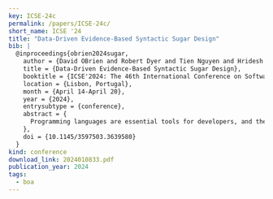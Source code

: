 ```yaml
---
key: ICSE-24c
permalink: /papers/ICSE-24c/
short_name: ICSE '24
title: "Data-Driven Evidence-Based Syntactic Sugar Design"
bib: |
  @inproceedings{obrien2024sugar,
    author = {David OBrien and Robert Dyer and Tien Nguyen and Hridesh Rajan},
    title = {Data-Driven Evidence-Based Syntactic Sugar Design},
    booktitle = {ICSE'2024: The 46th International Conference on Software Engineering},
    location = {Lisbon, Portugal},
    month = {April 14-April 20},
    year = {2024},
    entrysubtype = {conference},
    abstract = {
      Programming languages are essential tools for developers, and their evolution plays a crucial role in supporting the activities of developers. One instance of programming language evolution is the introduction of syntactic sugars, which are additional syntax elements that provide alternative, more readable code constructs. However, the process of designing and evolving a programming language has traditionally been guided by anecdotal experiences and intuition. Recent advances in tools and methodologies for mining open-source repositories have enabled developers to make data-driven software engineering decisions. In light of this, this paper proposes an approach for motivating data-driven programming evolution by applying frequent subgraph mining techniques to a large dataset of 166,827,154 open-source Java methods. The dataset is mined by generalizing Java control-flow graphs to capture broad programming language usages and instances of duplication. Frequent subgraphs are then extracted to identify potentially impactful opportunities for new syntactic sugars. Our diverse results demonstrate the benefits of the proposed technique by identifying new syntactic sugars involving a variety of programming constructs that could be implemented in Java, thus simplifying frequent code idioms. This approach can potentially provide valuable insights for Java language designers, and serve as a proof-of-concept for data-driven programming language design and evolution.
    },
    doi = {10.1145/3597503.3639580}
  }
kind: conference
download_link: 2024010833.pdf
publication_year: 2024
tags:
  - boa
---
```


